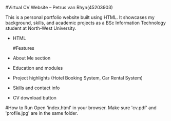 #Virtual CV Website – Petrus van Rhyn(45203903)

This is a personal portfolio website built using HTML. It showcases my background, skills, and academic projects as a BSc Information Technology student at North-West University.

- HTML

  #Features
- About Me section
- Education and modules
- Project highlights (Hotel Booking System, Car Rental System)
- Skills and contact info
- CV download button

 #How to Run
Open 'index.html' in your browser. Make sure 'cv.pdf' and 'profile.jpg' are in the same folder.





